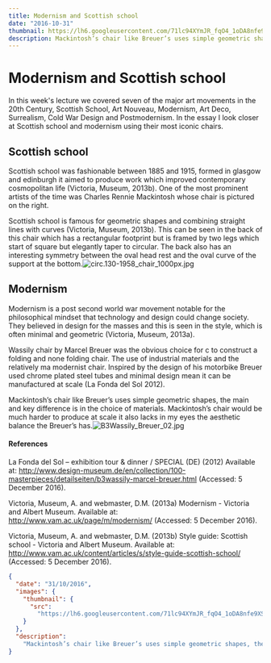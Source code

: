 ```yaml
---
title: Modernism and Scottish school
date: "2016-10-31"
thumbnail: https://lh6.googleusercontent.com/71lc94XYmJR_fqO4_1oDA8nfe9XSawjUHpGHvaSWj5kY_u1c0ZuGR62F0ybI1zSDliWQVuSri8SabzzMMWtboLPAQQvXwTpflFzToJw8J5hN7wpf18wbOehBhaNcA1XMSrbJzhFx
description: Mackintosh’s chair like Breuer’s uses simple geometric shapes, the main and key difference is in the choice of materials.
---
```


# Modernism and Scottish school

In this week's lecture we covered seven of the major art movements in the 20th Century, Scottish School, Art Nouveau, Modernism, Art Deco, Surrealism, Cold War Design and Postmodernism. In the essay I look closer at Scottish school and modernism using their most iconic chairs.

## Scottish school

Scottish school was fashionable between 1885 and 1915, formed in glasgow and edinburgh it aimed to produce work which improved contemporary cosmopolitan life (Victoria, Museum, 2013b). One of the most prominent artists of the time was Charles Rennie Mackintosh whose chair is pictured on the right.

Scottish school is famous for geometric shapes and combining straight lines with curves (Victoria, Museum, 2013b). This can be seen in the back of this chair which has a rectangular footprint but is framed by two legs which start of square but elegantly taper to circular. The back also has an interesting symmetry between the oval head rest and the oval curve of the support at the bottom.![circ.130-1958_chair_1000px.jpg](https://lh4.googleusercontent.com/yDNP0ibmtWRx-lGt9Qio4yaxbF_QGMw4Q0xgMN-RzHHO6pfGHoCcASilWzLN14FIwa3owMzgHb-xg8rSMWGL-YdKwS8kp3ahNUAmVA37j5MY6tiOo_e8oa-Vn1wlYd0nOzDzLqcd)

## Modernism

Modernism is a post second world war movement notable for the philosophical mindset that technology and design could change society. They believed in design for the masses and this is seen in the style, which is often minimal and geometric (Victoria, Museum, 2013a).

Wassily chair by Marcel Breuer was the obvious choice for c to construct a folding and none folding chair. The use of industrial materials and the relatively ma modernist chair. Inspired by the design of his motorbike Breuer used chrome plated steel tubes and minimal design mean it can be manufactured at scale (La Fonda del Sol 2012).

Mackintosh’s chair like Breuer’s uses simple geometric shapes, the main and key difference is in the choice of materials. Mackintosh’s chair would be much harder to produce at scale it also lacks in my eyes the aesthetic balance the Breuer’s has.![B3Wassily_Breuer_02.jpg](https://lh6.googleusercontent.com/71lc94XYmJR_fqO4_1oDA8nfe9XSawjUHpGHvaSWj5kY_u1c0ZuGR62F0ybI1zSDliWQVuSri8SabzzMMWtboLPAQQvXwTpflFzToJw8J5hN7wpf18wbOehBhaNcA1XMSrbJzhFx)

#### References

La Fonda del Sol – exhibition tour & dinner / SPECIAL (DE) (2012) Available at: http://www.design-museum.de/en/collection/100-masterpieces/detailseiten/b3wassily-marcel-breuer.html (Accessed: 5 December 2016).

Victoria, Museum, A. and webmaster, D.M. (2013a) Modernism - Victoria and Albert Museum. Available at: http://www.vam.ac.uk/page/m/modernism/ (Accessed: 5 December 2016).

Victoria, Museum, A. and webmaster, D.M. (2013b) Style guide: Scottish school - Victoria and Albert Museum. Available at: http://www.vam.ac.uk/content/articles/s/style-guide-scottish-school/ (Accessed: 5 December 2016).

```json
{
  "date": "31/10/2016",
  "images": {
    "thumbnail": {
      "src":
        "https://lh6.googleusercontent.com/71lc94XYmJR_fqO4_1oDA8nfe9XSawjUHpGHvaSWj5kY_u1c0ZuGR62F0ybI1zSDliWQVuSri8SabzzMMWtboLPAQQvXwTpflFzToJw8J5hN7wpf18wbOehBhaNcA1XMSrbJzhFx"
    }
  },
  "description":
    "Mackintosh’s chair like Breuer’s uses simple geometric shapes, the main and key difference is in the choice of materials."
}
```
